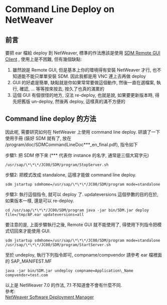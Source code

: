 # Command Line Deploy on NetWeaver


## 前言
 
要把 ear 檔給 deploy 到 NetWeaver, 標準的作法應該是使用 [SDM Remote GUI Client](http://help.sap.com/SAPHELP_NW70/helpdata/EN/3c/7d9e2588827546a2b8f2e7d8a26434/frameset.htm) , 使用上是不困難, 但有幾個缺點:

1. 雖然說是 Remote GUI, 但是基本上你的環境得有安裝 NetWeaver 才行, 也不知道能不能只單單安裝 SDM. 因此我都是用 VNC 連上去再做 deploy
1. GUI 的好處是簡單, 缺點就是你如果常常要做這個動作, 然後一直在選檔案, 執行, 確認, ... 等等按來按去, 按久了也真的滿累的
1. 這個 GUI 有個很怪的地方, 沒法 re-deploy, 也就是說, 如果要更新版本時, 得先把舊版 un-deploy, 然後再 deploy, 這樣真的滿不方便的

## Command line deploy 的方法

因此呢, 需要研究如何在 NetWeaver 上使用 command line deploy. 研讀了一下使用手冊 (裝好 SDM 就有了, 放在 /program/doc/SDMCommandLineDoc\*\*\*\_en\_final.pdf), 指令如下  
  
步驟1: 把 SDM 停下來 (\*\*\* 代表你 instance 的名字, 通常是三個大寫字元)  

```
/usr/sap/\*\*\*/JC00/SDM/program/StopServer.sh  
```

步驟2: 把模式改成 standalone, 這樣才能做 command line deploy.  

```
sdm jstartup sdmhome=/usr/sap/\*\*\*/JC00/SDM/program mode=standalone
```
  
步驟3: 執行這個指令, 就可以 deploy 了. updateversions 這個參數的目的在於, 如果版本一樣, 還是可以 re-deploy.

```
cd /usr/sap/\*\*\*/JC00/SDM/program java -jar bin/SDM.jar deploy file=/tmp/AP.ear updateversions=all
```

要注意的是, 上面步驟執行之後, Remote GUI 就不能使用了, 得使用下列指令把模式切回來才能使用 GUI.  

```
sdm jstartup sdmhome=/usr/sap/\*\*\*/JC00/SDM/program mode=standalone  
/usr/sap/\*\*\*/JC00/SDM/program/StartServer.sh
```

至於 undeploy, 執行下列指令即可, compname/compvendor 請參考 ear 檔裡面的 SAP\_MANIFEST.MF  

```
java -jar bin/SDM.jar undeploy compname=Application\_Name compvendor=test.com
```

以上是 NetWeaver 7.0 的作法, 7.1 不知道會不會有什麼不同.  
參考:  
[NetWeaver Software Deployment Manager](http://help.sap.com/saphelp_nw70/helpdata/EN/22/a7663bb3808c1fe10000000a114084/frameset.htm)
